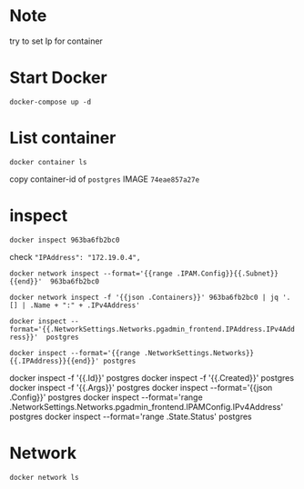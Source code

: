 # Note

try to set Ip for container

# Start Docker

`docker-compose up -d`

# List container

`docker container ls`

copy container-id of `postgres` IMAGE `74eae857a27e`

# inspect

`docker inspect 963ba6fb2bc0`

check `"IPAddress": "172.19.0.4",`

`docker network inspect --format='{{range .IPAM.Config}}{{.Subnet}}{{end}}'  963ba6fb2bc0`

`docker network inspect -f '{{json .Containers}}' 963ba6fb2bc0 | jq '.[] | .Name + ":" + .IPv4Address'`

`docker inspect --format='{{.NetworkSettings.Networks.pgadmin_frontend.IPAddress.IPv4Address}}'  postgres`

`docker inspect --format='{{range .NetworkSettings.Networks}}{{.IPAddress}}{{end}}' postgres`

docker inspect -f '{{.Id}}' postgres
docker inspect -f '{{.Created}}' postgres
docker inspect -f '{{.Args}}' postgres
docker inspect --format='{{json .Config}}' postgres
docker inspect --format='range .NetworkSettings.Networks.pgadmin_frontend.IPAMConfig.IPv4Address' postgres
docker inspect --format='range .State.Status' postgres

# Network

`docker network ls`

